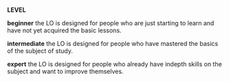 **LEVEL**

**beginner** 
the LO is designed for people who are just starting to learn and have not yet acquired the basic lessons.

**intermediate**
the LO is designed for people who have mastered the basics of the subject of study.

**expert**
the LO is designed for people who already have indepth skills on the subject and want to improve themselves.
